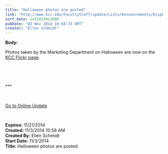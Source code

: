 ```yaml
---
title: "Halloween photos are posted"
link: "http://www.kcc.edu/FacultyStaff/update/Lists/Announcements/DispForm.aspx?ID=1704"
sort_date: 1415033913000
pubDate: "03 Nov 2014 16:58:33 GMT"
creator: "Ellen Schmidt"
---
```


<div><b>Body:</b> <div class="ExternalClass90B63C6D8B1549DD8480A8B8C77E035B"><p>​Photos taken by the Marketing Department on Halloween are now on the <a href="https://www.flickr.com/photos/kccedu/sets/72157649067739335/">KCC Flickr page</a>. </p>
<p> </p>
<p> </p>
<p>***</p>
<p> </p>
<p><a href="/update">Go to Online Update</a></p>
<p> </p></div></div>
<div><b>Expires:</b> 11/21/2014</div>
<div><b>Created:</b> 11/3/2014 10:58 AM</div>
<div><b>Created By:</b> Ellen Schmidt</div>
<div><b>Start Date:</b> 11/3/2014</div>
<div><b>Title:</b> Halloween photos are posted</div>
